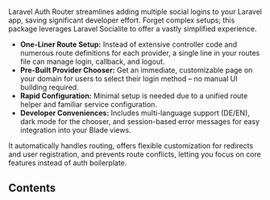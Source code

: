 

Laravel Auth Router streamlines adding multiple social logins to your Laravel app, saving significant developer effort. Forget complex setups; this package leverages Laravel Socialite to offer a vastly simplified experience.


- __One-Liner Route Setup:__ Instead of extensive controller code and numerous route definitions for each provider, a single line in your routes file can manage login, callback, and logout.
- __Pre-Built Provider Chooser:__ Get an immediate, customizable page on your domain for users to select their login method – no manual UI building required.
- __Rapid Configuration:__ Minimal setup is needed due to a unified route helper and familiar service configuration.
- __Developer Conveniences:__ Includes multi-language support (DE/EN), dark mode for the chooser, and session-based error messages for easy integration into your Blade views.

It automatically handles routing, offers flexible customization for redirects and user registration, and prevents route conflicts, letting you focus on core features instead of auth boilerplate.

## Contents

